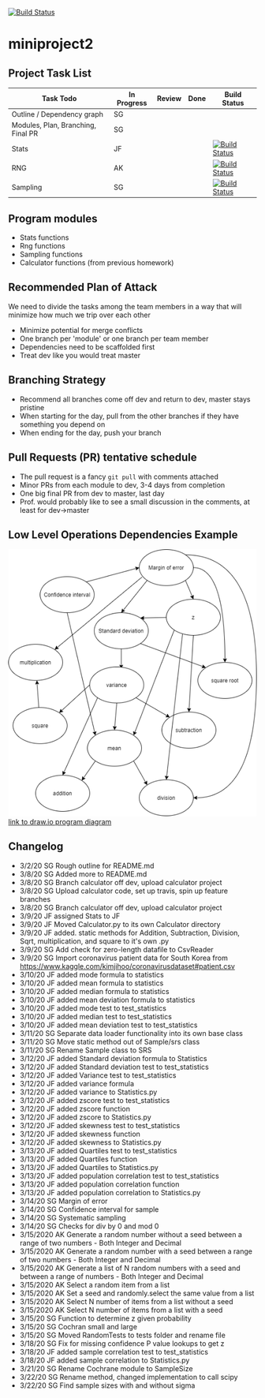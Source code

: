[![Build Status](https://travis-ci.com/sng23/miniproject2.svg?branch=dev)](https://travis-ci.com/sng23/miniproject2)

# miniproject2

## Project Task List
Task Todo | In Progress | Review | Done | Build Status
--- | --- | --- | --- | ---
Outline / Dependency graph | SG | |
Modules, Plan, Branching, Final PR | SG | |
Stats |JF | | | [![Build Status](https://travis-ci.com/sng23/miniproject2.svg?branch=stats)](https://travis-ci.com/sng23/miniproject2)
RNG |AK | | | [![Build Status](https://travis-ci.com/sng23/miniproject2.svg?branch=rng)](https://travis-ci.com/sng23/miniproject2)
Sampling | SG | | | [![Build Status](https://travis-ci.com/sng23/miniproject2.svg?branch=sampling)](https://travis-ci.com/sng23/miniproject2)


## Program modules
* Stats functions        
* Rng functions
* Sampling functions
* Calculator functions (from previous homework)

## Recommended Plan of Attack
We need to divide the tasks among the team members in a way that will minimize how much we trip over each other
* Minimize potential for merge conflicts
* One branch per 'module' or one branch per team member
* Dependencies need to be scaffolded first
* Treat dev like you would treat master

## Branching Strategy
* Recommend all branches come off dev and return to dev, master stays pristine
* When starting for the day, pull from the other branches if they have something you depend on
* When ending for the day, push your branch

## Pull Requests (PR) tentative schedule
* The pull request is a fancy `git pull` with comments attached
* Minor PRs from each module to dev, 3-4 days from completion
* One big final PR from dev to master, last day
* Prof. would probably like to see a small discussion in the comments, at least for dev->master
 
## Low Level Operations Dependencies Example
![](images/Program%20Operations%20Diagram.png)
[link to draw.io program diagram](https://drive.google.com/file/d/1-kmcID1HtiE-PwfVW2D8M-OZXasv8nbQ/view?usp=sharing)

## Changelog
* 3/2/20 SG Rough outline for README.md
* 3/8/20 SG Added more to README.md
* 3/8/20 SG Branch calculator off dev, upload calculator project
* 3/8/20 SG Upload calculator code, set up travis, spin up feature branches
* 3/8/20 SG Branch calculator off dev, upload calculator project
* 3/9/20 JF assigned Stats to JF
* 3/9/20 JF Moved Calculator.py to its own Calculator directory
* 3/9/20 JF added. static methods for Addition, Subtraction, Division, Sqrt, multiplication, and square to it's own .py
* 3/9/20 SG Add check for zero-length datafile to CsvReader
* 3/9/20 SG Import coronavirus patient data for South Korea from https://www.kaggle.com/kimjihoo/coronavirusdataset#patient.csv
* 3/10/20 JF added mode formula to statistics 
* 3/10/20 JF added mean formula to statistics 
* 3/10/20 JF added median formula to statistics 
* 3/10/20 JF added mean deviation formula to statistics 
* 3/10/20 JF added mode test to test_statistics
* 3/10/20 JF added median test to test_statistics
* 3/10/20 JF added mean deviation test to test_statistics
* 3/11/20 SG Separate data loader functionality into its own base class
* 3/11/20 SG Move static method out of Sample/srs class
* 3/11/20 SG Rename Sample class to SRS
* 3/12/20 JF added Standard deviation formula to Statistics
* 3/12/20 JF added Standard deviation test to test_statistics
* 3/12/20 JF added Variance test to test_statistics
* 3/12/20 JF added variance formula 
* 3/12/20 JF added  variance to Statistics.py
* 3/12/20 JF added zscore test to test_statistics
* 3/12/20 JF added zscore function
* 3/12/20 JF added zscore to Statistics.py
* 3/12/20 JF added skewness test to test_statistics
* 3/12/20 JF added skewness function
* 3/12/20 JF added skewness to Statistics.py
* 3/13/20 JF added Quartiles test to test_statistics
* 3/13/20 JF added Quartiles function
* 3/13/20 JF added Quartiles to Statistics.py
* 3/13/20 JF added population correlation test to test_statistics
* 3/13/20 JF added population correlation  function
* 3/13/20 JF added population correlation  to Statistics.py
* 3/14/20 SG Margin of error
* 3/14/20 SG Confidence interval for sample
* 3/14/20 SG Systematic sampling
* 3/14/20 SG Checks for div by 0 and mod 0
* 3/15/2020 AK Generate a random number without a seed between a range of two numbers - Both Integer and Decimal
* 3/15/2020 AK Generate a random number with a seed between a range of two numbers - Both Integer and Decimal
* 3/15/2020 AK Generate a list of N random numbers with a seed and between a range of numbers - Both Integer and Decimal
* 3/15/2020 AK Select a random item from a list
* 3/15/2020 AK Set a seed and randomly.select the same value from a list
* 3/15/2020 AK Select N number of items from a list without a seed
* 3/15/2020 AK Select N number of items from a list with a seed
* 3/15/20 SG Function to determine z given probability
* 3/15/20 SG Cochran small and large
* 3/15/20 SG Moved RandomTests to tests folder and rename file
* 3/18/20 SG Fix for missing confidence P value lookups to get z
* 3/18/20 JF added sample correlation test to test_statistics
* 3/18/20 JF added sample correlation  to Statistics.py
* 3/21/20 SG Rename Cochrane module to SampleSize
* 3/22/20 SG Rename method, changed implementation to call scipy
* 3/22/20 SG Find sample sizes with and without sigma
